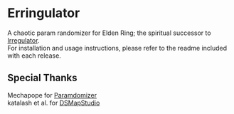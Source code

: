 # Erringulator
 
A chaotic param randomizer for Elden Ring; the spiritual successor to [Irregulator](https://github.com/JKAnderson/Irregulator).  
For installation and usage instructions, please refer to the readme included with each release.

## Special Thanks

Mechapope for [Paramdomizer](https://github.com/Mechapope/Paramdomizer)  
katalash et al. for [DSMapStudio](https://github.com/soulsmods/DSMapStudio)
